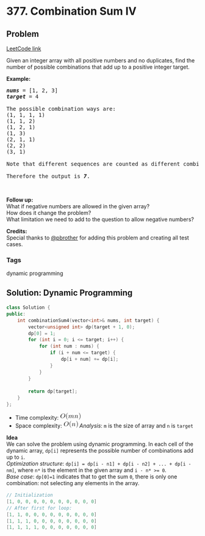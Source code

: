 # 377. Combination Sum IV
## Problem
[LeetCode link](https://leetcode.com/problems/combination-sum-iv/)  
<div class="content__u3I1 question-content__JfgR"><div><p>Given an integer array with all positive numbers and no duplicates, find the number of possible combinations that add up to a positive integer target.</p>

<p><b>Example:</b></p>

<pre><i><b>nums</b></i> = [1, 2, 3]
<i><b>target</b></i> = 4

The possible combination ways are:
(1, 1, 1, 1)
(1, 1, 2)
(1, 2, 1)
(1, 3)
(2, 1, 1)
(2, 2)
(3, 1)

Note that different sequences are counted as different combinations.

Therefore the output is <i><b>7</b></i>.
</pre>

<p>&nbsp;</p>

<p><b>Follow up:</b><br>
What if negative numbers are allowed in the given array?<br>
How does it change the problem?<br>
What limitation we need to add to the question to allow negative numbers?</p>

<p><b>Credits:</b><br>
Special thanks to <a href="https://leetcode.com/pbrother/">@pbrother</a> for adding this problem and creating all test cases.</p>
</div></div>

### Tags
dynamic programming

## Solution: Dynamic Programming
```c++
class Solution {
public:
    int combinationSum4(vector<int>& nums, int target) {
        vector<unsigned int> dp(target + 1, 0);
        dp[0] = 1;
        for (int i = 0; i <= target; i++) {
            for (int num : nums) {
                if (i + num <= target) {
                    dp[i + num] += dp[i];
                }
            }
        }
        
        return dp[target];
    }
};
```

- Time complexity: ![](resources/mn.png)  
- Space complexity: ![](resources/linear.png) 
*Analysis*: `m` is the size of array and `n` is `target`

**Idea**  
We can solve the problem using dynamic programming. In each cell of the dynamic array, `dp[i]` represents the possible number of combinations add up to `i`.  
*Optimization structure*: `dp[i] = dp[i - n1] + dp[i - n2] + ... + dp[i - nm]`, where `n*` is the element in the given array and `i - n* >= 0`.  
*Base case*: `dp[0]=1` indicates that to get the sum `0`, there is only one combination: not selecting any elements in the array.

```c++
// Initialization
[1, 0, 0, 0, 0, 0, 0, 0, 0, 0, 0]
// After first for loop:
[1, 1, 0, 0, 0, 0, 0, 0, 0, 0, 0]
[1, 1, 1, 0, 0, 0, 0, 0, 0, 0, 0]
[1, 1, 1, 1, 0, 0, 0, 0, 0, 0, 0]
```

